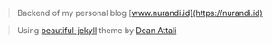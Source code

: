 > Backend of my personal blog [www.nurandi.id](https://nurandi.id)

> Using [beautiful-jekyll](https://github.com/daattali/beautiful-jekyll) theme by [Dean Attali](http://deanattali.com)


